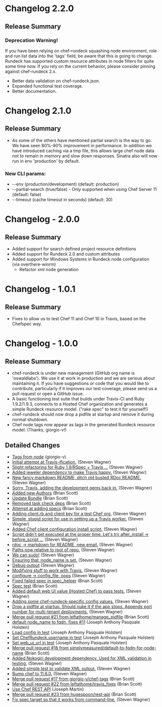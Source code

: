 # Changelog 2.2.0
## Release Summary
### Deprecation Warning!
If you have been relying on chef-rundeck squashing node environment, role and run list data into the 'tags' field, be aware that this is going to change.  Rundeck has supported custom resource attributes in node filters for quite some time now.  If you rely on the current behavior, please consider pinning against chef-rundeck 2.x.
  * Better data validation on chef-rundeck.json.
  * Expanded functional test coverage.
  * Better documentation.

# Changelog 2.1.0
## Release Summary
* As some of the others have mentioned partial search is the way to go. We have seen 80%-90% improvement in performance. In addition we have introduced caching via a tmp file, this allows large chef node data not to remain in memory and slow down responses. Sinatra also will now run in env 'production' by default.

### New CLI params:

  * --env (production/development) (default: production)
  * --partial-search (true/false) - Only supported when using Chef Server 11 (default: false)
* --timeout (cache timeout in seconds) (default: 30)

# Changelog - 2.0.0
## Release Summary
  * Added support for search defined project resource definitions
  * Added support for Rundeck 2.0 and custom attributes
* Added support for Windows Systems in Rundeck node configuration (via overthere-winrm)
  * Refactor xml node generation  
# Changelog - 1.0.1
## Release Summary
  * Fixes to allow us to test Chef 11 and Chef 10 in Travis, based on the Chefspec way.
# Changelog - 1.0.0
## Release Summary
  * chef-rundeck is under new management (GitHub org name is 'oswaldlabs').  We use it at work in production and we are serious about maintaining it.  If you have suggestions or code that you would like to contribute, particularly if it improves our test coverage, please send us a pull request or open a GitHub issue.
  * A basic functioning test suite that builds under Travis-CI and Ruby 1.9.2/1.9.3, connects to a Hosted Chef organization and generates a simple Rundeck resource model.  ("rake spec" to test it for yourself!)
  * chef-rundeck should now drop a pidfile at startup and remove it during normal shutdown.
* Chef node tags now appear as tags in the generated Rundeck resource model.  (Thanks, giorgio-v!)

## Detailed Changes
  * [Tags from node](https://github.com/oswaldlabs/chef-rundeck/commit/d83373be4b903595d4db30d8c41a0a3bad340994) (giorgio-v)
  * [Initial attempt at Travis-ification.](https://github.com/oswaldlabs/chef-rundeck/commit/f64bdfce1dd12368f8c2364dd29b8d8acc63c606) (Steven Wagner)
  * [Slight refactoring for Ruby 1.9/RSpec + Travis ...](https://github.com/oswaldlabs/chef-rundeck/commit/89b1e22ebd7b611aa1ce8f28d1364a24cbddb814) (Steven Wagner)
  * [Added jeweler dependency to make Travis happy.](https://github.com/oswaldlabs/chef-rundeck/commit/4cad7308687b4c2964474421b7f0028123bffad6) (Steven Wagner)
  * [New fancy markdown README, ditch old busted RDoc README.](https://github.com/oswaldlabs/chef-rundeck/commit/df015dbd7771c331e76898c30e90102868793f28) (Steven Wagner)
  * [Sorry, Travis, adding the development gems back in.](https://github.com/oswaldlabs/chef-rundeck/commit/659f413872c5923cf534aa964da92e9c2b0bda5b) (Steven Wagner)
  * [Added new Authors](https://github.com/oswaldlabs/chef-rundeck/commit/de29b9c2c516a1bae1521a702b45233383a30231) (Brian Scott)
  * [Update Bundle](https://github.com/oswaldlabs/chef-rundeck/commit/2f83030f879c47a638037f24de74f6b5e9a270a1) (Brian Scott)
  * [Removed task check deps](https://github.com/oswaldlabs/chef-rundeck/commit/26c1599dc2fe0c3865e80ca55abffee50e648033) (Brian Scott)
  * [Attempt at adding specs](https://github.com/oswaldlabs/chef-rundeck/commit/3d108b773ad0c34423060e508d275087693c0cb9) (Brian Scott)
  * [Adding client.rb and client key for a test Chef org.](https://github.com/oswaldlabs/chef-rundeck/commit/27aae944b4cc8cc58ef6fbb34dbcba9eb375d2d1) (Steven Wagner)
  * [Simple, stupid script for use in setting up a Travis worker.](https://github.com/oswaldlabs/chef-rundeck/commit/58b02ff7eb0378e7c20f412a85537625018a3131) (Steven Wagner)
  * [Added Chef client configuration install script.](https://github.com/oswaldlabs/chef-rundeck/commit/5d9ede2bb5c2736b10ba5401636a100dac9e9416) (Steven Wagner)
  * [Script didn't get executed at the proper time. Let's try after_install -> before_script ...](https://github.com/oswaldlabs/chef-rundeck/commit/d27eed173abc94469d83117999a31469af7500f2) (Steven Wagner)
  * [rdoc -> markdown for README, new email.](https://github.com/oswaldlabs/chef-rundeck/commit/7d1b27844c9e8a2f74e456a1524cfabebc4d4f8b) (Steven Wagner)
  * [Paths now relative to root of repo.](https://github.com/oswaldlabs/chef-rundeck/commit/92cf6ae73dd84ef0393dbf45a24ff9f2a5f3078c) (Steven Wagner)
  * [We can sudo!](https://github.com/oswaldlabs/chef-rundeck/commit/74533fd4f2d0264ccd488a93ed9a746dc0d517c1) (Steven Wagner)
  * [Ensuring that :node_name is set.](https://github.com/oswaldlabs/chef-rundeck/commit/de1e858d431492cc1a965a511ecd8f7c2a70b5ba) (Steven Wagner)
  * [Debug output](https://github.com/oswaldlabs/chef-rundeck/commit/e1eac806cba0207415d41179ddab18b3f22ae5f3) (Steven Wagner)
  * [Modifying stuff to work with Travis.](https://github.com/oswaldlabs/chef-rundeck/commit/9dbba97c7bd4d68f3b1413387217125fc7881f00) (Steven Wagner)
  * [configure -> config_file, oops](https://github.com/oswaldlabs/chef-rundeck/commit/ecc076674236fbd806b8f4c749dcf80fea6834ae) (Steven Wagner)
  * [Fixed failed spec in spec_helper](https://github.com/oswaldlabs/chef-rundeck/commit/5940e4fbeadc2fa486ce84d518fb538e7592b5c5) (Brian Scott)
  * [Spec test](https://github.com/oswaldlabs/chef-rundeck/commit/9a5fc66deb0513889de53a372b73031c99d5a6b8) (Brian Scott)
  * [Added default web UI value (Hosted Chef) to pass tests.](https://github.com/oswaldlabs/chef-rundeck/commit/6c49cd1b143283bb4637f66bcbcd0feec21e4575) (Steven Wagner)
  * [Adding some chef-rundeck-specific config values.](https://github.com/oswaldlabs/chef-rundeck/commit/6d0ae6e81fd890dad9b5388a559dfd6bbcb2d56f) (Steven Wagner)
  * [Drop a pidfile at startup. Should nuke it if the app stops.  Appends port number for multi-tenant deployments.](https://github.com/oswaldlabs/chef-rundeck/commit/af63dcf91260d0f2c3f4882d14f71f0cffb4f838) (Steven Wagner)
  * [Merge pull request #21 from leftathome/manage_pidfile](https://github.com/oswaldlabs/chef-rundeck/commit/98f30ddf318f61a70c4a824c2896da96c7435473) (Brian Scott)
  * [default node_name to fqdn. fixes #11](https://github.com/oswaldlabs/chef-rundeck/commit/efd6e1aec07b749dd7b288141dcf349bad49ced1) (Joseph Anthony Pasquale Holsten)
  * [Load config in test](https://github.com/oswaldlabs/chef-rundeck/commit/83c2d9b6558f02877b5a86b1ff8419b3d3b118a5) (Joseph Anthony Pasquale Holsten)
  * [Set ChefRundeck.username in test](https://github.com/oswaldlabs/chef-rundeck/commit/3e7e7632a1e39b95124221ba0fd9d7e69373dc5f) (Joseph Anthony Pasquale Holsten)
  * [Set web_ui_url in test](https://github.com/oswaldlabs/chef-rundeck/commit/e1a24b232522dfda24d52b1701152fd3958c0ca5) (Joseph Anthony Pasquale Holsten)
  * [Merge pull request #18 from simplymeasured/default-to-fqdn-for-node-name](https://github.com/oswaldlabs/chef-rundeck/commit/ecf4833ad067f983db24910485bfff0519dddc5c) (Brian Scott)
  * [Added Nokogiri development dependency. Used for XML validation in testing.](https://github.com/oswaldlabs/chef-rundeck/commit/91dfff2dcaa431582155f8eab0217bcd1b49854d) (Steven Wagner)
  * [Added simple test to validate XML output.](https://github.com/oswaldlabs/chef-rundeck/commit/eec5573c89dac33e1aea45f2f41319aa9218d4b5) (Steven Wagner)
  * [Bump chef to 11.6.0.](https://github.com/oswaldlabs/chef-rundeck/commit/7c0146c72d46c033b20917a92eb9cee7214603eb) (Steven Wagner)
  * [Merge pull request #17 from giorgio-v/chef-tags](https://github.com/oswaldlabs/chef-rundeck/commit/c1333410a4b9ea70c30574727d11557da5d71d7b) (Brian Scott)
  * [Merge pull request #22 from leftathome/travis_fixes](https://github.com/oswaldlabs/chef-rundeck/commit/12a8c79ecfa25c012d98a6202c87369c1ca0dc55) (Brian Scott)
  * [Use Chef REST API](https://github.com/oswaldlabs/chef-rundeck/commit/d122c213680b8c3ce3afa85a316d7849e72c5c48) (Joseph Martin)
  * [Merge pull request #23 from hugespoon/rest-api](https://github.com/oswaldlabs/chef-rundeck/commit/aa4530cf765afdf01d108562a78961fc90dbe19d) (Brian Scott)
  * [Fix spec target so that it works from command-line.](https://github.com/oswaldlabs/chef-rundeck/commit/aee31730f6f2520eda2ec6265a7c8bf0bd251879) (Steven Wagner)
